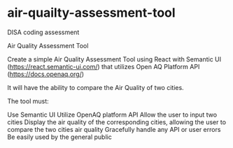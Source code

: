 # air-quailty-assessment-tool
DISA coding assessment

Air Quality Assessment Tool

Create a simple Air Quality Assessment Tool using React with Semantic UI (https://react.semantic-ui.com/) that utilizes Open AQ Platform API (https://docs.openaq.org/)

It will have the ability to compare the Air Quality of two cities.

The tool must:

Use Semantic UI Utilize OpenAQ platform API Allow the user to input two cities Display the air quality of the corresponding cities, allowing the user to compare the two cities air quality Gracefully handle any API or user errors Be easily used by the general public
